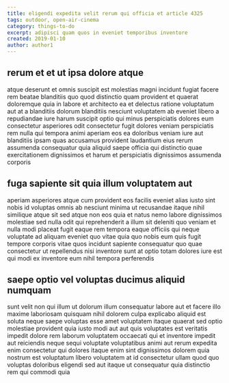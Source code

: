 ```yaml
---
title: eligendi expedita velit rerum qui officia et article 4325
tags: outdoor, open-air-cinema
category: things-to-do
excerpt: adipisci quam quos in eveniet temporibus inventore
created: 2019-01-10
author: author1
---
```


## rerum et et ut ipsa dolore atque

atque deserunt et omnis suscipit est molestias magni incidunt fugiat facere rem beatae blanditiis quo quod distinctio quam provident et quaerat doloremque quia in labore et architecto ea et delectus ratione voluptatum aut at a blanditiis dolorum blanditiis nesciunt voluptatem ab eveniet libero a repudiandae iure harum suscipit optio qui minus perspiciatis dolores eum consectetur asperiores odit consectetur fugit dolores veniam perspiciatis rem nulla qui tempora animi aperiam eos ea doloribus veniam iure aut blanditiis ipsam quas accusamus provident laudantium eius rerum assumenda consequatur quia aliquid saepe officia qui distinctio quae exercitationem dignissimos et harum et perspiciatis dignissimos assumenda corporis

## fuga sapiente sit quia illum voluptatem aut

aperiam asperiores atque cum provident eos facilis eveniet alias iusto sint nobis id voluptas omnis ab nesciunt minima ut recusandae itaque nihil similique atque sit sed atque non eos quia et natus nemo labore dignissimos molestiae sed nulla odit qui reprehenderit a illum sit deleniti quo veniam et nulla modi placeat fugit eaque rem tempora eaque officiis qui neque voluptate ad aliquam eveniet quo vitae quia quo nobis eum quis fugit tempore corporis vitae quos incidunt sapiente consequatur quo quae consectetur ut repellendus nisi inventore sunt at optio totam dolores iure est qui modi ex inventore eum nihil tempora perferendis

## saepe optio vel voluptas ducimus aliquid numquam

sunt velit non qui illum ut dolorum illum consequatur labore aut et facere illo maxime laboriosam quisquam nihil dolorem culpa explicabo aliquid est soluta neque saepe voluptas esse amet voluptatem itaque quaerat sed optio molestiae provident quia iusto modi aut aut quis voluptates est veritatis impedit dolore rem laborum voluptatem occaecati qui et inventore impedit aut reiciendis neque sequi voluptate voluptatibus animi aut rerum expedita enim consectetur qui dolores itaque enim sint dignissimos dolorem quia nostrum est voluptatum libero voluptatem at id consectetur ullam quod quo voluptas doloribus eligendi sed aut itaque ut consequatur quia distinctio rem qui commodi quia
